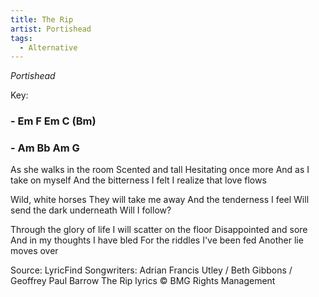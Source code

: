 ```yaml
---
title: The Rip
artist: Portishead
tags: 
  - Alternative
---
```

*Portishead*

Key: 
### - Em F Em C (Bm)
### - Am Bb Am G 

<p class="lyrics">
As she walks in the room Scented and tall Hesitating once more 
And as I take on myself And the bitterness I felt I realize that love flows

Wild, white horses They will take me away And the tenderness I feel 
Will send the dark underneath Will I follow?

Through the glory of life I will scatter on the floor Disappointed and sore 
And in my thoughts I have bled For the riddles I've been fed Another lie moves over

Source: LyricFind
Songwriters: Adrian Francis Utley / Beth Gibbons / Geoffrey Paul Barrow
The Rip lyrics © BMG Rights Management
</p>